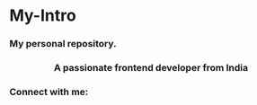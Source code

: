 # My-Intro
### My personal repository.
<h3 align="center">A passionate frontend developer from India</h3>

<h3 align="left">Connect with me:</h3>
<p align="left">
</p>

